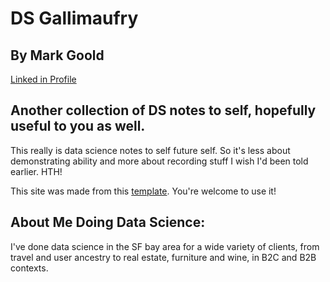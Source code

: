 
# DS Gallimaufry

## By Mark Goold

[Linked in Profile](https://www.linkedin.com/in/markwgoold/)

## Another collection of DS notes to self, hopefully useful to you as well.

This really is data science notes to self future self. So it's less about demonstrating ability and more about recording stuff I wish I'd been told earlier.  HTH!

This site was made from this [template](https://github.com/mgoold/ds_template).  You're welcome to use it!

## About Me Doing Data Science:

I've done data science in the SF bay area for a wide variety of clients, from travel and user ancestry to real estate, furniture and wine, in B2C and B2B contexts.  

